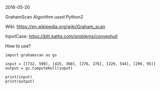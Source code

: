 2016-05-20

GrahamScan Algorithm
used Python2

Wiki: https://en.wikipedia.org/wiki/Graham_scan

InputCase: https://kth.kattis.com/problems/convexhull

How to use?
```
import grahamscan as gs

input = [[732, 590], [415, 360], [276, 276], [229, 544], [299, 95]]
output = gs.ComputeHull(input)

print(input)
print(output)
```

